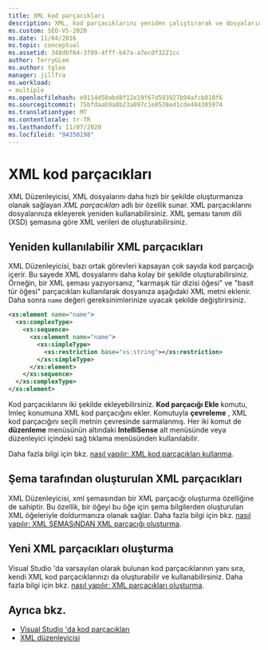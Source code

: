 ```yaml
---
title: XML kod parçacıkları
description: XML, kod parçacıklarını yeniden çalıştırarak ve dosyalarınıza ekleyerek XML dosyalarını daha hızlı bir şekilde oluşturmanızı sağlayan XML Düzenleyicisi 'ndeki XML parçacıkları özelliği hakkında bilgi edinin.
ms.custom: SEO-VS-2020
ms.date: 11/04/2016
ms.topic: conceptual
ms.assetid: 348dbf64-3f09-4fff-b47a-a7ecdf3221cc
author: TerryGLee
ms.author: tglee
manager: jillfra
ms.workload:
- multiple
ms.openlocfilehash: e9114d50abd8f12e19f67d593927b94afcb010f6
ms.sourcegitcommit: 75bfdaab9a8b23a097c1e8538ed1cde404305974
ms.translationtype: MT
ms.contentlocale: tr-TR
ms.lasthandoff: 11/07/2020
ms.locfileid: "94350198"
---
```

# <a name="xml-snippets"></a>XML kod parçacıkları

XML Düzenleyicisi, XML dosyalarını daha hızlı bir şekilde oluşturmanıza olanak sağlayan *XML parçacıkları* adlı bir özellik sunar. XML parçacıklarını dosyalarınıza ekleyerek yeniden kullanabilirsiniz. XML şeması tanım dili (XSD) şemasına göre XML verileri de oluşturabilirsiniz.

## <a name="reusable-xml-snippets"></a>Yeniden kullanılabilir XML parçacıkları

XML Düzenleyicisi, bazı ortak görevleri kapsayan çok sayıda kod parçacığı içerir. Bu sayede XML dosyalarını daha kolay bir şekilde oluşturabilirsiniz. Örneğin, bir XML şeması yazıyorsanız, "karmaşık tür dizisi öğesi" ve "basit tür öğesi" parçacıkları kullanılarak dosyanıza aşağıdaki XML metni eklenir. Daha sonra `name` değeri gereksinimlerinize uyacak şekilde değiştirirsiniz.

```xml
<xs:element name="name">
  <xs:complexType>
    <xs:sequence>
      <xs:element name="name">
        <xs:simpleType>
          <xs:restriction base="xs:string"></xs:restriction>
        </xs:simpleType>
      </xs:element>
    </xs:sequence>
  </xs:complexType>
</xs:element>
```

Kod parçacıklarını iki şekilde ekleyebilirsiniz. **Kod parçacığı Ekle** komutu, Imleç konumuna XML kod parçacığını ekler. Komutuyla **çevreleme** , XML kod parçacığını seçili metnin çevresinde sarmalanmış. Her iki komut de **düzenleme** menüsünün altındaki **IntelliSense** alt menüsünde veya düzenleyici içindeki sağ tıklama menüsünden kullanılabilir.

Daha fazla bilgi için bkz. [nasıl yapılır: XML kod parçacıkları kullanma](../xml-tools/how-to-use-xml-snippets.md).

## <a name="schema-generated-xml-snippets"></a>Şema tarafından oluşturulan XML parçacıkları

XML Düzenleyicisi, xml şemasından bir XML parçacığı oluşturma özelliğine de sahiptir. Bu özellik, bir öğeyi bu öğe için şema bilgilerden oluşturulan XML öğeleriyle doldurmanıza olanak sağlar. Daha fazla bilgi için bkz. [nasıl yapılır: XML ŞEMASıNDAN XML parçacığı oluşturma](../xml-tools/how-to-generate-an-xml-snippet-from-an-xml-schema.md).

## <a name="create-new-xml-snippets"></a>Yeni XML parçacıkları oluşturma

Visual Studio 'da varsayılan olarak bulunan kod parçacıklarının yanı sıra, kendi XML kod parçacıklarınızı da oluşturabilir ve kullanabilirsiniz. Daha fazla bilgi için bkz. [nasıl yapılır: XML parçacıkları oluşturma](../xml-tools/how-to-create-xml-snippets.md).

## <a name="see-also"></a>Ayrıca bkz.

- [Visual Studio 'da kod parçacıkları](../ide/code-snippets.md)
- [XML düzenleyicisi](../xml-tools/xml-editor.md)
